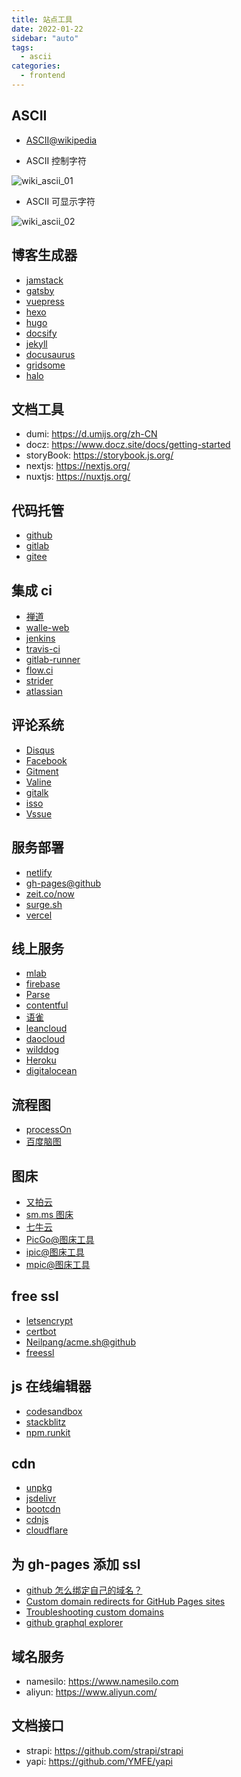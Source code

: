 ```yaml
---
title: 站点工具
date: 2022-01-22
sidebar: "auto"
tags:
  - ascii
categories:
  - frontend
---
```



## ASCII

- [ASCII@wikipedia](https://zh.wikipedia.org/wiki/ASCII)

- ASCII 控制字符

![wiki_ascii_01](https://cdn.jsdelivr.net/gh/chengzao/imgbed@main/images/wiki_ascii_01.png)

- ASCII 可显示字符

![wiki_ascii_02](https://cdn.jsdelivr.net/gh/chengzao/imgbed@main/images/wiki_ascii_02.png)

## 博客生成器

- [jamstack](https://jamstack.org/generators/)
- [gatsby](https://www.gatsbyjs.org/)
- [vuepress](https://github.com/vuejs/vuepress)
- [hexo](https://hexo.io/zh-cn/index.html)
- [hugo](https://github.com/gohugoio/hugo)
- [docsify](https://github.com/docsifyjs/docsify/)
- [jekyll](https://www.jekyll.com.cn/)
- [docusaurus](https://docusaurus.io/)
- [gridsome](https://gridsome.org/docs/)
- [halo](https://github.com/halo-dev/halo)

## 文档工具

- dumi: <https://d.umijs.org/zh-CN>
- docz: <https://www.docz.site/docs/getting-started>
- storyBook: <https://storybook.js.org/>
- nextjs: <https://nextjs.org/>
- nuxtjs: <https://nuxtjs.org/>

## 代码托管

- [github](https://github.com/)
- [gitlab](https://gitlab.com/)
- [gitee](https://gitee.com/)

## 集成 ci

- [禅道](https://www.zentao.net/)
- [walle-web](https://github.com/meolu/walle-web)
- [jenkins](https://jenkins.io/)
- [travis-ci](https://github.com/travis-ci/travis-ci)
- [gitlab-runner](https://docs.gitlab.com/runner/install/)
- [flow.ci](https://github.com/FlowCI/docs/blob/master/intro_base.md)
- [strider](https://github.com/Strider-CD/strider)
- [atlassian](https://www.atlassian.com/zh)

## 评论系统

- [Disqus](https://disqus.com/)
- [Facebook](https://developers.facebook.com/docs/plugins/comments?locale=zh_CN)
- [Gitment](https://github.com/imsun/gitment)
- [Valine](https://github.com/xCss/Valine)
- [gitalk](https://github.com/gitalk/gitalk)
- [isso](https://github.com/posativ/isso)
- [Vssue](https://github.com/meteorlxy/vssue)

## 服务部署

- [netlify](https://www.netlify.com/)
- [gh-pages@github](https://pages.github.com/)
- [zeit.co/now](https://zeit.co/now)
- [surge.sh](https://surge.sh/)
- [vercel](https://vercel.com)

## 线上服务

- [mlab](https://mlab.com/)
- [firebase](https://firebase.google.com/?hl=zh-cn)
- [Parse](https://parseplatform.org/)
- [contentful](https://www.contentful.com/)
- [语雀](https://www.yuque.com/)
- [leancloud](https://leancloud.cn/)
- [daocloud](https://www.daocloud.io/)
- [wilddog](https://www.wilddog.com/)
- [Heroku](https://www.heroku.com/)
- [digitalocean](https://www.digitalocean.com/)

## 流程图

- [processOn](https://www.processon.com/)
- [百度脑图](http://naotu.baidu.com/)

## 图床

- [又拍云](https://www.upyun.com/)
- [sm.ms 图床](https://sm.ms/)
- [七牛云](https://www.qiniu.com)
- [PicGo@图床工具](https://github.com/Molunerfinn/PicGo)
- [ipic@图床工具](https://itunes.apple.com/cn/app/id1101244278?mt=12)
- [mpic@图床工具](http://mpic.lzhaofu.cn/)

## free ssl

- [letsencrypt](https://letsencrypt.org/)
- [certbot](https://certbot.eff.org/)
- [Neilpang/acme.sh@github](https://github.com/Neilpang/acme.sh)
- [freessl](https://freessl.cn/)

## js 在线编辑器

- [codesandbox](https://codesandbox.io/)
- [stackblitz](https://stackblitz.com)
- [npm.runkit](https://npm.runkit.com)

## cdn

- [unpkg](https://unpkg.com/#/)
- [jsdelivr](https://www.jsdelivr.com/)
- [bootcdn](https://www.bootcdn.cn/)
- [cdnjs](https://cdnjs.com/)
- [cloudflare](https://www.cloudflare.com/)

## 为 gh-pages 添加 ssl

- [github 怎么绑定自己的域名？](https://www.zhihu.com/question/31377141)
- [Custom domain redirects for GitHub Pages sites](https://help.github.com/articles/custom-domain-redirects-for-github-pages-sites/)
- [Troubleshooting custom domains](https://help.github.com/articles/troubleshooting-custom-domains/)
- [github graphql explorer](https://developer.github.com/v4/explorer/)

## 域名服务

- namesilo: <https://www.namesilo.com>
- aliyun: <https://www.aliyun.com/>

## 文档接口

- strapi: <https://github.com/strapi/strapi>
- yapi: <https://github.com/YMFE/yapi>
